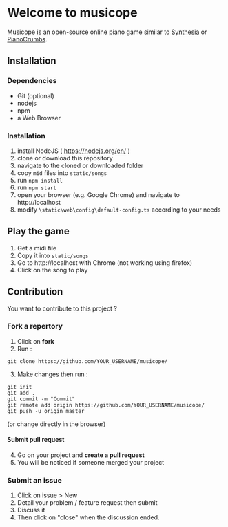 # Welcome to musicope
Musicope is an open-source online piano game similar to [Synthesia](http://synthesiagame.com/) or [PianoCrumbs](http://www.pianocrumbs.com/piano/). 

## Installation
### Dependencies
* Git (optional)
* nodejs
* npm
* a Web Browser

### Installation
1. install NodeJS ( https://nodejs.org/en/ )
2. clone or download this repository
3. navigate to the cloned or downloaded folder
4. copy `mid` files into `static/songs`
5. run `npm install`
6. run `npm start`
7. open your browser (e.g. Google Chrome) and navigate to http://localhost
8. modify `\static\web\config\default-config.ts` according to your needs

## Play the game
1. Get a midi file
2. Copy it into `static/songs`
3. Go to http://localhost with Chrome (not working using firefox)
4. Click on the song to play

## Contribution
You want to contribute to this project ?
### Fork a repertory
1. Click on **fork**
2. Run :
```
git clone https://github.com/YOUR_USERNAME/musicope/
```
3. Make changes then run :
```
git init
git add .
git commit -m "Commit"
git remote add origin https://github.com/YOUR_USERNAME/musicope/
git push -u origin master
```

(or change directly in the browser)

#### Submit pull request
4. Go on your project and **create a pull request**
5. You will be noticed if someone merged your project

### Submit an issue
1. Click on issue > New
2. Detail your problem / feature request then submit
3. Discuss it
4. Then click on "close" when the discussion ended.
